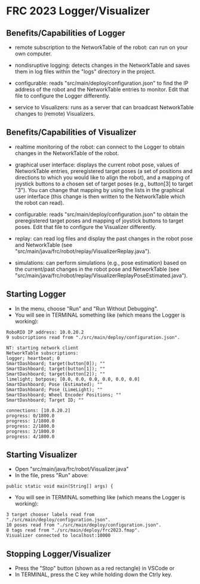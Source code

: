 # FRC 2023 Logger/Visualizer


## Benefits/Capabilities of Logger

- remote subscription to the NetworkTable of the robot: can run on your own computer.

- nondisruptive logging: detects changes in the NetworkTable and saves them in log files within the "logs" directory in the project.

- configurable: reads "src/main/deploy/configuration.json" to find the IP address of the robot and the NetworkTable entries to monitor. Edit that file to configure the Logger differently.

- service to Visualizers: runs as a server that can broadcast NetworkTable changes to (remote) Visualizers.

## Benefits/Capabilities of Visualizer

- realtime monitoring of the robot: can connect to the Logger to obtain changes in the NetworkTable of the robot.

- graphical user interface: displays the current robot pose, values of NetworkTable entries, preregistered target poses (a set of positions and directions to which you would like to align the robot), and a mapping of joystick buttons to a chosen set of target poses (e.g., button[3] to target "3"). You can change that mapping by using the lists in the graphical user interface (this change is then written to the NetworkTable which the robot can read).

- configurable: reads "src/main/deploy/configuration.json" to obtain the preregistered target poses and mapping of joystick buttons to target poses. Edit that file to configure the Visualizer differently.

- replay: can read log files and display the past changes in the robot pose and NetworkTable (see "src/main/java/frc/robot/replay/VisualizerReplay.java").

- simulations: can perform simulations (e.g., pose estimation) based on the current/past changes in the robot pose and NetworkTable (see "src/main/java/frc/robot/replay/VisualizerReplayPoseEstimated.java").

## Starting Logger
- In the menu, choose "Run" and "Run Without Debugging".
- You will see in TERMINAL something like (which means the Logger is working):
 ```lang-js
RoboRIO IP address: 10.0.20.2
9 subscriptions read from "./src/main/deploy/configuration.json".

NT: starting network client
NetworkTable subscriptions:
logger; heartbeat; 0
SmartDashboard; target(button[0]); ""
SmartDashboard; target(button[1]); ""
SmartDashboard; target(button[2]); ""
limelight; botpose; [0.0, 0.0, 0.0, 0.0, 0.0, 0.0]
SmartDashboard; Pose (Estimated); ""
SmartDashboard; Pose (LimeLight); ""
SmartDashboard; Wheel Encoder Positions; ""
SmartDashboard; Target ID; ""

connections: [10.0.20.2]
progress: 0/1800.0
progress: 1/1800.0
progress: 2/1800.0
progress: 3/1800.0
progress: 4/1800.0
 ```


## Starting Visualizer
- Open "src/main/java/frc/robot/Visualizer.java"
- In the file, press "Run" above:
 ```lang-js
public static void main(String[] args) { 
 ```
 - You will see in TERMINAL something like (which means the Logger is working):
 ```lang-js
3 target chooser labels read from "./src/main/deploy/configuration.json".
10 poses read from "./src/main/deploy/configuration.json".
8 tags read from "./src/main/deploy/frc2023.fmap".
Visualizer connected to localhost:10000
 ```

## Stopping Logger/Visualizer
- Press the "Stop" button (shown as a red rectangle) in VSCode or
- In TERMINAL, press the C key while holding down the Ctrly key.
